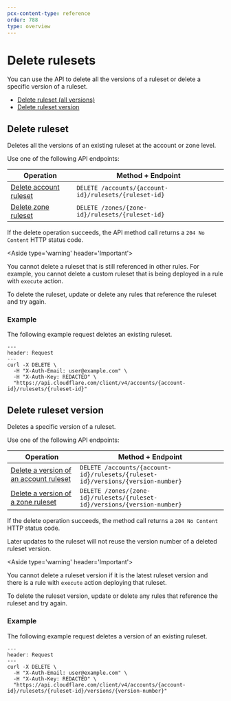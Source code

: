 ```yaml
---
pcx-content-type: reference
order: 788
type: overview
---
```


# Delete rulesets

You can use the API to delete all the versions of a ruleset or delete a specific version of a ruleset.

- [Delete ruleset (all versions)](#delete-ruleset)
- [Delete ruleset version](#delete-ruleset-version)

## Delete ruleset

Deletes all the versions of an existing ruleset at the account or zone level.

Use one of the following API endpoints:

| Operation                            | Method + Endpoint                                     |
| ------------------------------------ | ----------------------------------------------------- |
| [Delete account ruleset][dr-account] | `DELETE /accounts/{account-id}/rulesets/{ruleset-id}` |
| [Delete zone ruleset][dr-zone]       | `DELETE /zones/{zone-id}/rulesets/{ruleset-id}`       |

[dr-account]: https://api.cloudflare.com/#account-rulesets-delete-account-ruleset
[dr-zone]: https://api.cloudflare.com/#zone-rulesets-delete-zone-ruleset

If the delete operation succeeds, the API method call returns a `204 No Content` HTTP status code.

<Aside type='warning' header='Important'>

You cannot delete a ruleset that is still referenced in other rules. For example, you cannot delete a custom ruleset that is being deployed in a rule with `execute` action.

To delete the ruleset, update or delete any rules that reference the ruleset and try again.

</Aside>

### Example

The following example request deletes an existing ruleset.

```curl
---
header: Request
---
curl -X DELETE \
  -H "X-Auth-Email: user@example.com" \
  -H "X-Auth-Key: REDACTED" \
  "https://api.cloudflare.com/client/v4/accounts/{account-id}/rulesets/{ruleset-id}"
```

## Delete ruleset version

Deletes a specific version of a ruleset.

Use one of the following API endpoints:

| Operation                                             | Method + Endpoint                                                               |
| ----------------------------------------------------- | ------------------------------------------------------------------------------- |
| [Delete a version of an account ruleset][drv-account] | `DELETE /accounts/{account-id}/rulesets/{ruleset-id}/versions/{version-number}` |
| [Delete a version of a zone ruleset][drv-zone]        | `DELETE /zones/{zone-id}/rulesets/{ruleset-id}/versions/{version-number}`       |

[drv-account]: https://api.cloudflare.com/#account-rulesets-delete-a-version-of-an-account-ruleset
[drv-zone]: https://api.cloudflare.com/#zone-rulesets-delete-a-version-of-a-zone-ruleset

If the delete operation succeeds, the method call returns a `204 No Content` HTTP status code.

Later updates to the ruleset will not reuse the version number of a deleted ruleset version.

<Aside type='warning' header='Important'>

You cannot delete a ruleset version if it is the latest ruleset version and there is a rule with `execute` action deploying that ruleset.

To delete the ruleset version, update or delete any rules that reference the ruleset and try again.

</Aside>

### Example

The following example request deletes a version of an existing ruleset.

```curl
---
header: Request
---
curl -X DELETE \
  -H "X-Auth-Email: user@example.com" \
  -H "X-Auth-Key: REDACTED" \
  "https://api.cloudflare.com/client/v4/accounts/{account-id}/rulesets/{ruleset-id}/versions/{version-number}"
```
